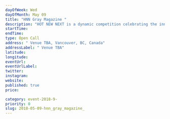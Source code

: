 ```yaml
---
dayOfWeek: Wed
dayOfMonth: May 09
title: "HNN Gray Magazine "
description: "HOT NEW NEXT is a dynamic competition celebrating the innovative ideas moving Pacific Northwest design forward. This Shark Tank-style program will offer contestants in each city the chance to present a rapid-fire pitch of a compelling new design-related concept or product to an expert panel and live audience.<br> <br> Judges (and the audience) will vote, and regional winners will be featured in GRAY magazine, receive off-site mentorship by our judges, and advance to the championship round—held on the GRAY Stage at IDS Vancouver—to compete for a cash prize and the designation of truly being the next big thing in Pacific Northwest design.<br> <br> ​Whether your idea is brand new,  or a clever update to an existing product, all design disciplines are welcome—from architecture and furniture to interiors, fashion, tech, and beyond."
startTime: 
endTime: 
type: Open Call
address: " Venue TBA, Vancouver, BC, Canada"
addressLabel: " Venue TBA"
latitude: 
longitude: 
eventUrl: 
eventUrlLabel: 
twitter: 
instagram: 
website: 
published: true
price: 

category: event-2018-9-
priority: 0
slug: 2018-05-09-hnn_gray_magazine_
---
```

